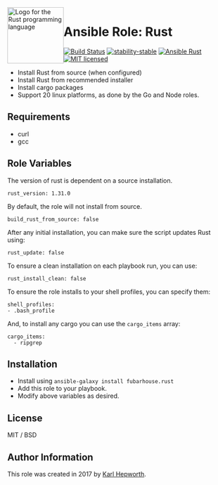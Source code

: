<img alt="Logo for the Rust programming language" src="https://www.rust-lang.org/logos/rust-logo-256x256-blk.png" style="float:left" height="128" width="128">

# Ansible Role: Rust

[![Build Status](https://img.shields.io/travis/fubarhouse/ansible-role-rust/master.svg?style=for-the-badge)](https://travis-ci.org/fubarhouse/ansible-role-rust)
[![stability-stable](https://img.shields.io/badge/stability-stable-green.svg?style=for-the-badge)](https://github.com/orangemug/stability-badges)
[![Ansible Rust](https://img.shields.io/ansible/role/22497.svg?style=for-the-badge)](https://galaxy.ansible.com/fubarhouse/rust)
[![MIT licensed](https://img.shields.io/badge/license-MIT-blue.svg?style=for-the-badge)](https://raw.githubusercontent.com/fubarhouse/ansible-role-rust/master/LICENSE)

* Install Rust from source (when configured)
* Install Rust from recommended installer
* Install cargo packages
* Support 20 linux platforms, as done by the Go and Node roles.

## Requirements

  * curl
  * gcc

## Role Variables

The version of rust is dependent on a source installation.
````
rust_version: 1.31.0
````

By default, the role will not install from source.
````
build_rust_from_source: false
````

After any initial installation, you can make sure the script updates Rust using:
````
rust_update: false
````

To ensure a clean installation on each playbook run, you can use:
````
rust_install_clean: false
````

To ensure the role installs to your shell profiles, you can specify them:
````
shell_profiles:
- .bash_profile
````

And, to install any cargo you can use the `cargo_items` array:
````
cargo_items:
  - ripgrep
````

## Installation

* Install using `ansible-galaxy install fubarhouse.rust`
* Add this role to your playbook.
* Modify above variables as desired.

## License

MIT / BSD

## Author Information

This role was created in 2017 by [Karl Hepworth](https://twitter.com/fubarhouse).